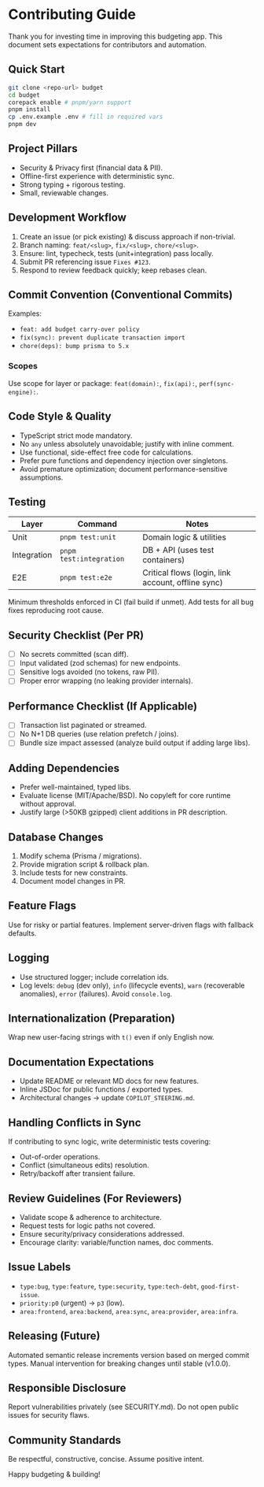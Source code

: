 # Contributing Guide

Thank you for investing time in improving this budgeting app. This document sets expectations for contributors and automation.

## Quick Start
```bash
git clone <repo-url> budget
cd budget
corepack enable # pnpm/yarn support
pnpm install
cp .env.example .env # fill in required vars
pnpm dev
```

## Project Pillars
- Security & Privacy first (financial data & PII).
- Offline-first experience with deterministic sync.
- Strong typing + rigorous testing.
- Small, reviewable changes.

## Development Workflow
1. Create an issue (or pick existing) & discuss approach if non-trivial.
2. Branch naming: `feat/<slug>`, `fix/<slug>`, `chore/<slug>`.
3. Ensure: lint, typecheck, tests (unit+integration) pass locally.
4. Submit PR referencing issue `Fixes #123`.
5. Respond to review feedback quickly; keep rebases clean.

## Commit Convention (Conventional Commits)
Examples:
- `feat: add budget carry-over policy`
- `fix(sync): prevent duplicate transaction import`
- `chore(deps): bump prisma to 5.x`

### Scopes
Use scope for layer or package: `feat(domain):`, `fix(api):`, `perf(sync-engine):`.

## Code Style & Quality
- TypeScript strict mode mandatory.
- No `any` unless absolutely unavoidable; justify with inline comment.
- Use functional, side-effect free code for calculations.
- Prefer pure functions and dependency injection over singletons.
- Avoid premature optimization; document performance-sensitive assumptions.

## Testing
| Layer | Command | Notes |
|-------|---------|-------|
| Unit | `pnpm test:unit` | Domain logic & utilities |
| Integration | `pnpm test:integration` | DB + API (uses test containers) |
| E2E | `pnpm test:e2e` | Critical flows (login, link account, offline sync) |

Minimum thresholds enforced in CI (fail build if unmet). Add tests for all bug fixes reproducing root cause.

## Security Checklist (Per PR)
- [ ] No secrets committed (scan diff).
- [ ] Input validated (zod schemas) for new endpoints.
- [ ] Sensitive logs avoided (no tokens, raw PII).
- [ ] Proper error wrapping (no leaking provider internals).

## Performance Checklist (If Applicable)
- [ ] Transaction list paginated or streamed.
- [ ] No N+1 DB queries (use relation prefetch / joins).
- [ ] Bundle size impact assessed (analyze build output if adding large libs).

## Adding Dependencies
- Prefer well-maintained, typed libs.
- Evaluate license (MIT/Apache/BSD). No copyleft for core runtime without approval.
- Justify large (>50KB gzipped) client additions in PR description.

## Database Changes
1. Modify schema (Prisma / migrations).
2. Provide migration script & rollback plan.
3. Include tests for new constraints.
4. Document model changes in PR.

## Feature Flags
Use for risky or partial features. Implement server-driven flags with fallback defaults.

## Logging
- Use structured logger; include correlation ids.
- Log levels: `debug` (dev only), `info` (lifecycle events), `warn` (recoverable anomalies), `error` (failures). Avoid `console.log`.

## Internationalization (Preparation)
Wrap new user-facing strings with `t()` even if only English now.

## Documentation Expectations
- Update README or relevant MD docs for new features.
- Inline JSDoc for public functions / exported types.
- Architectural changes -> update `COPILOT_STEERING.md`.

## Handling Conflicts in Sync
If contributing to sync logic, write deterministic tests covering:
- Out-of-order operations.
- Conflict (simultaneous edits) resolution.
- Retry/backoff after transient failure.

## Review Guidelines (For Reviewers)
- Validate scope & adherence to architecture.
- Request tests for logic paths not covered.
- Ensure security/privacy considerations addressed.
- Encourage clarity: variable/function names, doc comments.

## Issue Labels
- `type:bug`, `type:feature`, `type:security`, `type:tech-debt`, `good-first-issue`.
- `priority:p0` (urgent) → `p3` (low).
- `area:frontend`, `area:backend`, `area:sync`, `area:provider`, `area:infra`.

## Releasing (Future)
Automated semantic release increments version based on merged commit types. Manual intervention for breaking changes until stable (v1.0.0).

## Responsible Disclosure
Report vulnerabilities privately (see SECURITY.md). Do not open public issues for security flaws.

## Community Standards
Be respectful, constructive, concise. Assume positive intent.

Happy budgeting & building!
